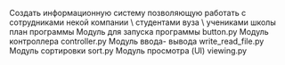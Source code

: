 Создать информационную систему позволяющую работать с сотрудниками некой компании \ студентами вуза \ учениками школы
план программы
Модуль для запуска программы
button.py
Модуль контроллера
controller.py
Модуль ввода- вывода
write_read_file.py
Модуль сортировки
sort.py
Модуль просмотра (UI)
viewing.py